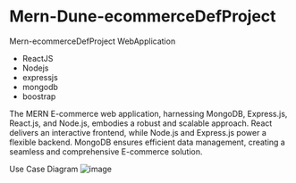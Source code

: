 ﻿# Mern-Dune-ecommerceDefProject
 
 Mern-ecommerceDefProject WebApplication
- ReactJS
- Nodejs
- expressjs
- mongodb
- boostrap

The MERN E-commerce web application, harnessing MongoDB, Express.js, React.js, and Node.js, embodies a robust and scalable approach. React delivers an interactive frontend, while Node.js and Express.js power a flexible backend. MongoDB ensures efficient data management, creating a seamless and comprehensive E-commerce solution.

Use Case Diagram
![image](https://github.com/masudfcs1/Mern-Dune-ecommerceDefProject/assets/57311382/0189d944-092d-4820-9612-40db1d1a624b)

